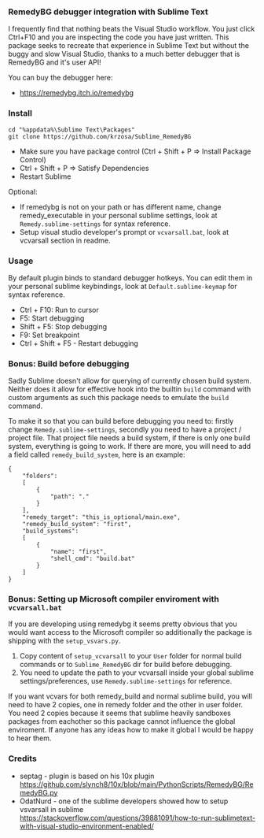 
### RemedyBG debugger integration with Sublime Text

I frequently find that nothing beats the Visual Studio workflow.
You just click Ctrl+F10 and you are inspecting the code you have just written.
This package seeks to recreate that experience in Sublime Text but without
the buggy and slow Visual Studio, thanks to a much better debugger that is RemedyBG
and it's user API!

You can buy the debugger here:

* https://remedybg.itch.io/remedybg

### Install

```
cd "%appdata%\Sublime Text\Packages"
git clone https://github.com/krzosa/Sublime_RemedyBG
```

- Make sure you have package control (Ctrl + Shift + P => Install Package Control)
- Ctrl + Shift + P => Satisfy Dependencies
- Restart Sublime

Optional:

- If remedybg is not on your path or has different name, change remedy_executable in your personal sublime settings, look at ```Remedy.sublime-settings``` for syntax reference.
- Setup visual studio developer's prompt or ```vcvarsall.bat```, look at vcvarsall section in readme.

### Usage

By default plugin binds to standard debugger hotkeys. You can edit them in your personal sublime keybindings, look at ```Default.sublime-keymap``` for syntax reference.
- Ctrl + F10: Run to cursor
- F5: Start debugging
- Shift + F5: Stop debugging
- F9: Set breakpoint
- Ctrl + Shift + F5 - Restart debugging

### Bonus: Build before debugging

Sadly Sublime doesn't allow for querying of currently chosen build system.
Neither does it allow for effective hook into the builtin ```build``` command
with custom arguments as such this package needs to emulate the ```build``` command.

To make it so that you can build before debugging you need to: firstly change
```Remedy.sublime-settings```, secondly you need to have
a project / project file. That project file needs a build system, if there
is only one build system, everything is going to work. If there are more,
you will need to add a field called ```remedy_build_system```, here is an example:

```
{
	"folders":
	[
		{
			"path": "."
		}
	],
	"remedy_target": "this_is_optional/main.exe",
	"remedy_build_system": "first",
	"build_systems":
	[
		{
			"name": "first",
			"shell_cmd": "build.bat"
		}
	]
}
```
### Bonus: Setting up Microsoft compiler enviroment with ```vcvarsall.bat```

If you are developing using remedybg it seems pretty obvious that you would want access to the Microsoft compiler so additionally the package is shipping with the ```setup_vsvars.py```.

1. Copy content of ```setup_vcvarsall``` to your ```User``` folder for normal build commands or to ```Sublime_RemedyBG``` dir for build before debugging.
2. You need to update the path to your vcvarsall inside your global sublime settings/preferences, use ```Remedy.sublime-settings``` for reference.

If you want vcvars for both remedy_build and normal sublime build, you will need to have 2 copies, one in remedy folder and the other in user folder. You need 2 copies because it seems that sublime heavily sandboxes packages from eachother so this package cannot influence the global enviroment. If anyone has any ideas how to make it global I would be happy to hear them.

### Credits

* septag - plugin is based on his 10x plugin https://github.com/slynch8/10x/blob/main/PythonScripts/RemedyBG/RemedyBG.py
* OdatNurd - one of the sublime developers showed how to setup vsvarsall in sublime https://stackoverflow.com/questions/39881091/how-to-run-sublimetext-with-visual-studio-environment-enabled/